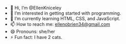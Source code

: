 - 👋 Hi, I’m @EllenKniceley
- 👀 I’m interested in getting started with programming.
- 🌱 I’m currently learning HTML, CSS, and JavaScript.
- 📫 How to reach me: ellenobrien34@gmail.com
- 😄 Pronouns: she/her
- ⚡ Fun fact: I have 2 cats.

<!---
EllenKniceley/EllenKniceley is a ✨ special ✨ repository because its `README.md` (this file) appears on your GitHub profile.
You can click the Preview link to take a look at your changes.
--->
